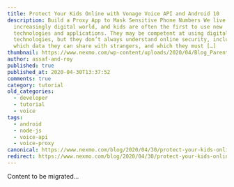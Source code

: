 ```yaml
---
title: Protect Your Kids Online with Vonage Voice API and Android 10
description: Build a Proxy App to Mask Sensitive Phone Numbers We live in an
  increasingly digital world, and kids are often the first to use new
  technologies and applications. They may be competent at using digital
  technologies, but they don’t always understand online security, including
  which data they can share with strangers, and which they must […]
thumbnail: https://www.nexmo.com/wp-content/uploads/2020/04/Blog_Parental-Control_1200x600.png
author: assaf-and-roy
published: true
published_at: 2020-04-30T13:37:52
comments: true
category: tutorial
old_categories:
  - developer
  - tutorial
  - voice
tags:
  - android
  - node-js
  - voice-api
  - voice-proxy
canonical: https://www.nexmo.com/blog/2020/04/30/protect-your-kids-online-with-vonage-voice-api-and-android-10-dr
redirect: https://www.nexmo.com/blog/2020/04/30/protect-your-kids-online-with-vonage-voice-api-and-android-10-dr
---
```

Content to be migrated...